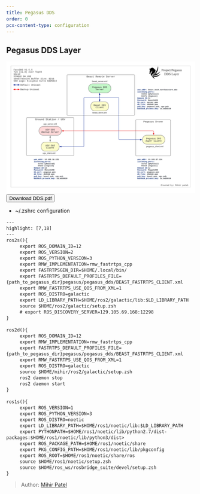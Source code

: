```yaml
---
title: Pegasus DDS
order: 0
pcx-content-type: configuration
---
```

## Pegasus DDS Layer


![Pegasus_Schematic](./Pegasus_DDS.png)
<Button type="secondary" href="https://github.com/PegasusDrone/docs/raw/main/src/content/DDS/Pegasus_DDS.pdf">Download DDS.pdf</Button>

- ~/.zshrc configuration

```
---
highlight: [7,18]
---
ros2s(){
     export ROS_DOMAIN_ID=12
     export ROS_VERSION=2
     export ROS_PYTHON_VERSION=3
     export RMW_IMPLEMENTATION=rmw_fastrtps_cpp
     export FASTRTPSGEN_DIR=$HOME/.local/bin/
     export FASTRTPS_DEFAULT_PROFILES_FILE={path_to_pegasus_dir}pegasus/pegasus_dds/BEAST_FASTRTPS_CLIENT.xml
     export RMW_FASTRTPS_USE_QOS_FROM_XML=1
     export ROS_DISTRO=galactic
     export LD_LIBRARY_PATH=$HOME/ros2/galactic/lib:$LD_LIBRARY_PATH
     source $HOME/ros2/galactic/setup.zsh
     # export ROS_DISCOVERY_SERVER=129.105.69.168:12298
}

ros2d(){
     export ROS_DOMAIN_ID=12
     export RMW_IMPLEMENTATION=rmw_fastrtps_cpp
     export FASTRTPS_DEFAULT_PROFILES_FILE={path_to_pegasus_dir}pegasus/pegasus_dds/BEAST_FASTRTPS_CLIENT.xml
     export RMW_FASTRTPS_USE_QOS_FROM_XML=1
     export ROS_DISTRO=galactic
     source $HOME/mihir/ros2/galactic/setup.zsh
     ros2 daemon stop
     ros2 daemon start
}

ros1s(){
     export ROS_VERSION=1
     export ROS_PYTHON_VERSION=3
     export ROS_DISTRO=noetic
     export LD_LIBRARY_PATH=$HOME/ros1/noetic/lib:$LD_LIBRARY_PATH
     export PYTHONPATH=$HOME/ros1/noetic/lib/python2.7/dist-packages:$HOME/ros1/noetic/lib/python3/dist>
     export ROS_PACKAGE_PATH=$HOME/ros1/noetic/share
     export PKG_CONFIG_PATH=$HOME/ros1/noetic/lib/pkgconfig
     export ROS_ROOT=$HOME/ros1/noetic/share/ros
     source $HOME/ros1/noetic/setup.zsh
     source $HOME/ros_ws/rosbridge_suite/devel/setup.zsh
}

```

> Author: [Mihir Patel](https://github.com/mihyr)